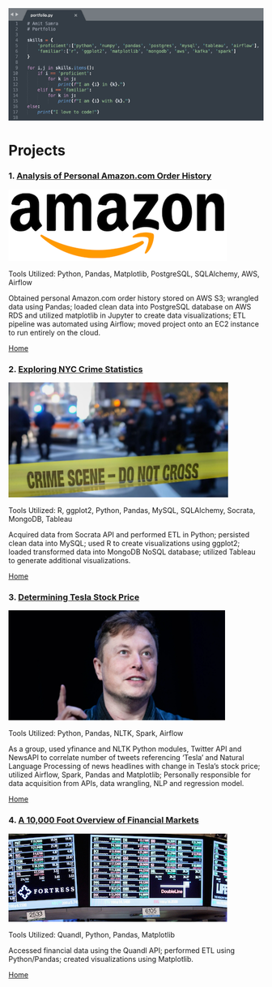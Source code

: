![portfolio](img/portfolio.png)

# Projects

### 1. [Analysis of Personal Amazon.com Order History](https://github.com/AmitSamra/AmazonOrderHistoryAirflowAWS)

![amazon_logo2](img/amazon_logo2.png)

Tools Utilized: Python, Pandas, Matplotlib, PostgreSQL, SQLAlchemy, AWS, Airflow

Obtained personal Amazon.com order history stored on AWS S3; wrangled data using Pandas; loaded clean data into PostgreSQL database on AWS RDS and utilized matplotlib in Jupyter to create data visualizations; ETL pipeline was automated using Airflow; moved project onto an EC2 instance to run entirely on the cloud.

[Home](https://github.com/AmitSamra#)


### 2. [Exploring NYC Crime Statistics](https://github.com/AmitSamra/NYC_Crime)

![crime](img/crime.png)

Tools Utilized: R, ggplot2, Python, Pandas, MySQL, SQLAlchemy, Socrata, MongoDB, Tableau

Acquired data from Socrata API and performed ETL in Python; persisted clean data into MySQL; used R to create visualizations using ggplot2; loaded transformed data into MongoDB NoSQL database; utilized Tableau to generate additional visualizations. 

[Home](https://github.com/AmitSamra#)


### 3. [Determining Tesla Stock Price](https://github.com/rich1123/Sentiment.Analysis)

![musk](img/musk.png)

Tools Utilized: Python, Pandas, NLTK, Spark, Airflow

As a group, used yfinance and NLTK Python modules, Twitter API and NewsAPI to correlate number of tweets referencing ‘Tesla’ and Natural Language Processing of news headlines with change in Tesla’s stock price; utilized Airflow, Spark, Pandas and Matplotlib; Personally responsible for data acquisition from APIs, data wrangling, NLP and regression model. 

[Home](https://github.com/AmitSamra#)


### 4. [A 10,000 Foot Overview of Financial Markets](https://github.com/AmitSamra/Bonds)

![bond_logo_small](img/bond_logo_small.png)

Tools Utilized: Quandl, Python, Pandas, Matplotlib

Accessed financial data using the Quandl API; performed ETL using Python/Pandas; created visualizations using Matplotlib.

[Home](https://github.com/AmitSamra#)